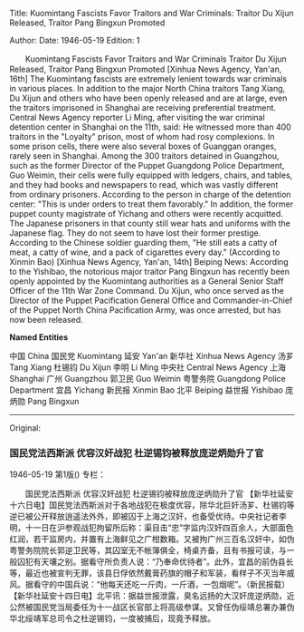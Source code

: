 Title: Kuomintang Fascists Favor Traitors and War Criminals: Traitor Du Xijun Released, Traitor Pang Bingxun Promoted

Author:
Date: 1946-05-19
Edition: 1

　　Kuomintang Fascists
    Favor Traitors and War Criminals
    Traitor Du Xijun Released, Traitor Pang Bingxun Promoted
    [Xinhua News Agency, Yan'an, 16th] The Kuomintang fascists are extremely lenient towards war criminals in various places. In addition to the major North China traitors Tang Xiang, Du Xijun and others who have been openly released and are at large, even the traitors imprisoned in Shanghai are receiving preferential treatment. Central News Agency reporter Li Ming, after visiting the war criminal detention center in Shanghai on the 11th, said: He witnessed more than 400 traitors in the "Loyalty" prison, most of whom had rosy complexions. In some prison cells, there were also several boxes of Guanggan oranges, rarely seen in Shanghai. Among the 300 traitors detained in Guangzhou, such as the former Director of the Puppet Guangdong Police Department, Guo Weimin, their cells were fully equipped with ledgers, chairs, and tables, and they had books and newspapers to read, which was vastly different from ordinary prisoners. According to the person in charge of the detention center: "This is under orders to treat them favorably." In addition, the former puppet county magistrate of Yichang and others were recently acquitted. The Japanese prisoners in that county still wear hats and uniforms with the Japanese flag. They do not seem to have lost their former prestige. According to the Chinese soldier guarding them, "He still eats a catty of meat, a catty of wine, and a pack of cigarettes every day." (According to Xinmin Bao)
    [Xinhua News Agency, Yan'an, 14th] Beiping News: According to the Yishibao, the notorious major traitor Pang Bingxun has recently been openly appointed by the Kuomintang authorities as a General Senior Staff Officer of the 11th War Zone Command. Du Xijun, who once served as the Director of the Puppet Pacification General Office and Commander-in-Chief of the Puppet North China Pacification Army, was once arrested, but has now been released.




**Named Entities**

中国    China
国民党    Kuomintang
延安    Yan'an
新华社   Xinhua News Agency
汤芗    Tang Xiang
杜锡钧    Du Xijun
李明    Li Ming
中央社   Central News Agency
上海    Shanghai
广州    Guangzhou
郭卫民    Guo Weimin
粤警务院    Guangdong Police Department
宜昌    Yichang
新民报   Xinmin Bao
北平    Beiping
益世报   Yishibao
庞炳勋    Pang Bingxun


<hr /> 

Original: 


### 国民党法西斯派  优容汉奸战犯  杜逆锡钧被释放庞逆炳勋升了官

1946-05-19
第1版()
专栏：

　　国民党法西斯派
    优容汉奸战犯
    杜逆锡钧被释放庞逆炳勋升了官
    【新华社延安十六日电】国民党法西斯派对于各地战犯在极度优容，除华北巨奸汤芗、杜锡钧等逆已被公开释放逍遥法外外，即被囚于上海之汉奸，也备受优待。中央社记者李明，十一日在沪参观战犯拘留所后称：渠目击“忠”字监内汉奸四百余人，大部面色红润，若干监房内，并置有上海鲜见之广柑数箱。又被拘广州三百名汉奸中，如伪粤警务院院长郭逆卫民等，其囚室无不帐簿俱全，椅桌齐备，且有书报可读，与一般囚犯有天壤之别。据看守所负责人说：“乃奉命优待者”。此外，宜昌的前伪县长等，最近也被宣判无罪，该县日俘依然戴膏药旗的帽子和军装，看样子不灭当年威风。据看守的中国兵说：“他每天还吃一斤肉，一斤酒，一包烟呢”。（新民报载）
    【新华社延安十四日电】北平讯：据益世报泄露，臭名远扬的大汉奸庞逆炳勋，近公然被国民党当局委任为十一战区长官部上将高级参谋。又曾任伪绥靖总署办兼伪华北绥靖军总司令之杜逆锡钧，一度被捕后，现竟予释放。
